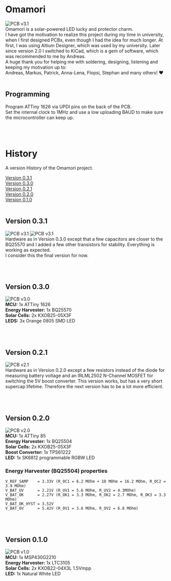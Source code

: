 # Omamori
![PCB v3.1](./0.3/Images/photo_front.jpg)
\
Omamori is a solar-powered LED lucky and protector charm.<br>
I have got the motivation to realize this project during my time in university, when I first designed PCBs, even though I had the idea for much longer. At first, I was using Altium Designer, which was used by my university. Later since version 2.0 I switched to KiCad, which is a gem of software, which was recommended to me by Andreas.<br>
A huge thank you for helping me with soldering, designing, listening and keeping my motivation up to:<br>
Andreas, Markus, Patrick, Anna-Lena, Flopsi, Stephan and many others! ♥️<br>
<br>

## Programming

Program ATTiny 1626 via UPDI pins on the back of the PCB.  
Set the internal clock to 1MHz and use a low uploading BAUD to make sure the microcontroller can keep up.  

<br><br>

# History

A version History of the Omamori project.

[Version 0.3.1](#Version-030) \
[Version 0.3.0](#Version-030) \
[Version 0.2.1](#Version-021) \
[Version 0.2.0](#Version-020) \
[Version 0.1.0](#Version-010)
<br><br>

## Version 0.3.1

![PCB v3.1](./0.3/Images/photo_front.jpg)
![PCB v3.1](./0.3/Images/photo_back.jpg)
\
Hardware as in Version 0.3.0 except that a few capacitors are closer to the BQ25570 and I added a few other transistors for stability. Everything is working as expected.  
I consider this the final version for now.  

<br><br>

## Version 0.3.0

![PCB v3.0](./0.3/Images/PCB_Design.png)
\
**MCU:** 1x ATTiny 1626 \
**Energy Harvester:** 1x BQ25570 \
**Solar Cells:** 2x KXOB25-05X3F \
**LEDS:** 3x Orange 0805 SMD LED

<br><br>

## Version 0.2.1

![PCB v2.1](./0.2/Images/pcb_0.2.1.jpg)
\
Hardware as in Version 0.2.0 except a few resistors instead of the diode for measuring battery voltage and an IRLML2502 N-Channel MOSFET for switching the 5V boost converter.
This version works, but has a very short supercap lifetime. Therefore the next version has to be a lot more efficient.

<br><br>

## Version 0.2.0
![PCB v2.0](./0.2/Images/pcb_0.2.0.jpg)
\
**MCU:** 1x ATTiny 85 \
**Energy Harvester:** 1x BQ25504 \
**Solar Cells:** 2x KXOB25-05X3F \
**Boost Converter:** 1x TPS61222 \
**LED:** 1x SK6812 programmable RGBW LED

### Energy Harvester (BQ25504) properties

```
V_REF_SAMP    = 3.33V (R_OC1 = 6.2 MOhm + 10 MOhm = 16.2 MOhm, R_OC2 = 3.9 MOhm)
V_BAT_UV      = 2.21V (R_UV1 = 5.6 MOhm, R_UV2 = 4.3MOhm)
V_BAT_OK      = 2.27V (R_OK1 = 3.3 MOhm, R_OK2 = 2.7 MOhm, R_OK3 = 3.3 MOhm)
V_BAT_OK_HYST = 3.52V
V_BAT_OV      = 5.42V (R_OV1 = 3.6 MOhm, R_OV2 = 6.8 MOhm)
```

<br><br>

## Version 0.1.0
![PCB v1.0](./0.1/Images/PCB.jpg)
\
**MCU:** 1x MSP430G2210 \
**Energy Harvester:** 1x LTC3105 \
**Solar Cells:** 2x KXOB22-04X3L 1.5Vmpp \
**LED:** 1x Natural White LED
